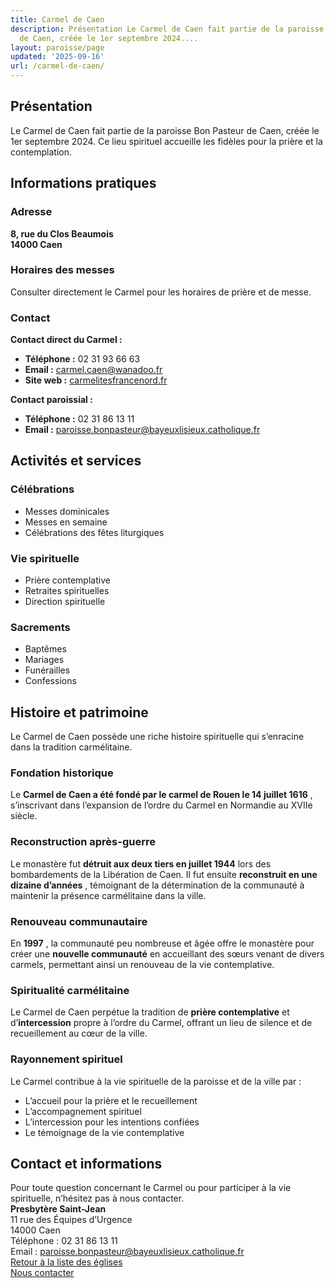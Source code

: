 ```yaml
---
title: Carmel de Caen
description: Présentation Le Carmel de Caen fait partie de la paroisse Bon Pasteur
  de Caen, créée le 1er septembre 2024....
layout: paroisse/page
updated: '2025-09-16'
url: /carmel-de-caen/
---
```


## Présentation

Le Carmel de Caen fait partie de la paroisse Bon Pasteur de Caen, créée le 1er septembre 2024. Ce lieu spirituel accueille les fidèles pour la prière et la contemplation.

## Informations pratiques

### Adresse

**8, rue du Clos Beaumois**  
**14000 Caen**

### Horaires des messes

Consulter directement le Carmel pour les horaires de prière et de messe.

### Contact

**Contact direct du Carmel :**

  * **Téléphone :** 02 31 93 66 63
  * **Email :** carmel.caen@wanadoo.fr
  * **Site web :** [carmelitesfrancenord.fr](https://www.carmelitesfrancenord.fr/carmel-de-caen/)

**Contact paroissial :**

  * **Téléphone :** 02 31 86 13 11
  * **Email :** paroisse.bonpasteur@bayeuxlisieux.catholique.fr

## Activités et services

### Célébrations

  * Messes dominicales
  * Messes en semaine
  * Célébrations des fêtes liturgiques

### Vie spirituelle

  * Prière contemplative
  * Retraites spirituelles
  * Direction spirituelle

### Sacrements

  * Baptêmes
  * Mariages
  * Funérailles
  * Confessions

## Histoire et patrimoine

Le Carmel de Caen possède une riche histoire spirituelle qui s’enracine dans la tradition carmélitaine.

### Fondation historique

Le **Carmel de Caen a été fondé par le carmel de Rouen le 14 juillet 1616** , s’inscrivant dans l’expansion de l’ordre du Carmel en Normandie au XVIIe siècle.

### Reconstruction après-guerre

Le monastère fut **détruit aux deux tiers en juillet 1944** lors des bombardements de la Libération de Caen. Il fut ensuite **reconstruit en une dizaine d’années** , témoignant de la détermination de la communauté à maintenir la présence carmélitaine dans la ville.

### Renouveau communautaire

En **1997** , la communauté peu nombreuse et âgée offre le monastère pour créer une **nouvelle communauté** en accueillant des sœurs venant de divers carmels, permettant ainsi un renouveau de la vie contemplative.

### Spiritualité carmélitaine

Le Carmel de Caen perpétue la tradition de **prière contemplative** et d’**intercession** propre à l’ordre du Carmel, offrant un lieu de silence et de recueillement au cœur de la ville.

### Rayonnement spirituel

Le Carmel contribue à la vie spirituelle de la paroisse et de la ville par :

  * L’accueil pour la prière et le recueillement
  * L’accompagnement spirituel
  * L’intercession pour les intentions confiées
  * Le témoignage de la vie contemplative

## Contact et informations

Pour toute question concernant le Carmel ou pour participer à la vie spirituelle, n’hésitez pas à nous contacter.  
**Presbytère Saint-Jean**  
11 rue des Équipes d’Urgence  
14000 Caen  
Téléphone : 02 31 86 13 11  
Email : paroisse.bonpasteur@bayeuxlisieux.catholique.fr  
[Retour à la liste des églises](/Les-églises)  
[Nous contacter](/infos/contact)